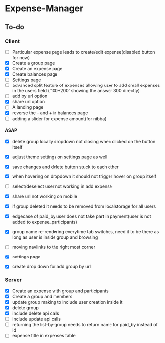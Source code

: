 # Expense-Manager

## To-do

### Client

- [ ] Particular expense page leads to create/edit expense(disabled button for now)
- [x] Create a group page 
- [x] Create an expense page 
- [x] Create balances page
- [ ] Settings page
- [ ] advanced split feature of expenses allowing user to add small expenses in the users field ('100+200' showing the answer 300 directly)
- [ ] add by url option
- [x] share url option 
- [ ] A landing page
- [x] reverse the - and + in balances page
- [ ] adding a slider for expense amount(for nibba)

#### ASAP

- [x] delete group locally dropdown not closing when clicked on the button itself
- [x] adjust theme settings on settings page as well
- [x] save changes and delete button stuck to each other
- [x] when hovering on dropdown it should not trigger hover on group itself
- [ ] select/deselect user not working in add expense
- [x] share url not working on mobile
- [x] if group deleted it needs to be removed from localstorage for all users
- [x] edgecase of paid_by user does not take part in payment(user is not added to   expense_participants) 
- [x] group name re-rendering everytime tab switches, need it to be there as long as user is inside group and browsing 
- [ ] moving navlinks to the right most corner
- [x] settings page
- [x] create drop down for add group by url


### Server

- [x] Create an expense with group and participants
- [x] Create a group and members
- [x] update group making to include user creation inside it
- [x] delete group
- [x] include delete api calls  
- [ ] include update api calls
- [ ] returning the list-by-group needs to return name for paid_by instead of id
- [ ] expense title in expenses table
